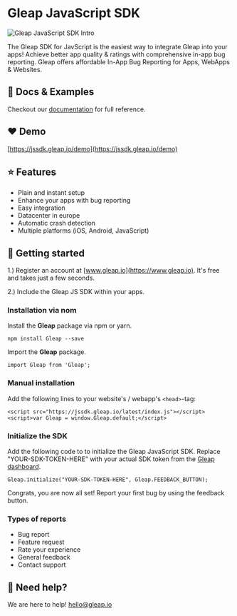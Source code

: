 # Gleap JavaScript SDK

![Gleap JavaScript SDK Intro](https://github.com/Gleap/JavaScript-SDK/blob/master/imgs/JavaScriptSDK.png)

The Gleap SDK for JavScript is the easiest way to integrate Gleap into your apps! Achieve better app quality & ratings with comprehensive in-app bug reporting. Gleap offers affordable In-App Bug Reporting for Apps, WebApps & Websites.

## 📖 Docs & Examples

Checkout our [documentation](https://docs.gleap.io/docs/javascript-sdk) for full reference.

## ❤️ Demo

[https://jssdk.gleap.io/demo](https://jssdk.gleap.io/demo)

## ⭐️ Features

- Plain and instant setup
- Enhance your apps with bug reporting
- Easy integration
- Datacenter in europe
- Automatic crash detection
- Multiple platforms (iOS, Android, JavaScript)

## 🚀 Getting started

1.) Register an account at [www.gleap.io](https://www.gleap.io). It's free and takes just a few seconds.

2.) Include the Gleap JS SDK within your apps.

### Installation via nom

Install the **Gleap** package via npm or yarn.
```
npm install Gleap --save
```

Import the **Gleap** package.
```
import Gleap from 'Gleap';
```

### Manual installation

Add the following lines to your website's / webapp's ```<head>```-tag:
```
<script src="https://jssdk.gleap.io/latest/index.js"></script>
<script>var Gleap = window.Gleap.default;</script>
```

### Initialize the SDK

Add the following code to to initialize the Gleap JavaScript SDK. Replace "YOUR-SDK-TOKEN-HERE" with your actual SDK token from the [Gleap dashboard](https://app.gleap.io).

```
Gleap.initialize("YOUR-SDK-TOKEN-HERE", Gleap.FEEDBACK_BUTTON);
```

Congrats, you are now all set! Report your first bug by using the feedback button.

### Types of reports

- Bug report
- Feature request
- Rate your experience
- General feedback
- Contact support

## 🤝 Need help?

We are here to help! hello@gleap.io